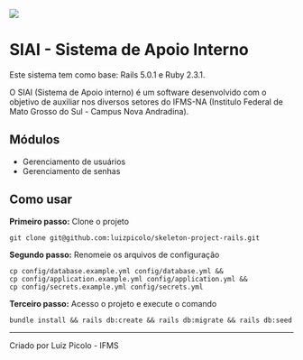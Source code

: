 ![](https://raw.githubusercontent.com/luizpicolo/siai-ifms-na/master/app/assets/images/logo_ifms.png?token=ABT0W4aSOnogYpUeUhFZlcp1WgNYR34Gks5Yv3kuwA%3D%3D)

# SIAI - Sistema de Apoio Interno

Este sistema tem como base: Rails 5.0.1 e Ruby 2.3.1.

O SIAI (Sistema de Apoio interno) é um software desenvolvido com o objetivo de auxiliar nos diversos setores do IFMS-NA (Institulo Federal de Mato Grosso do Sul - Campus Nova Andradina).

## Módulos

 - Gerenciamento de usuários
 - Gerenciamento de senhas

## Como usar

**Primeiro passo:** Clone o projeto

    git clone git@github.com:luizpicolo/skeleton-project-rails.git

**Segundo passo:** Renomeie os arquivos de configuração

    cp config/database.example.yml config/database.yml &&
    cp config/application.example.yml config/application.yml &&
    cp config/secrets.example.yml config/secrets.yml

**Terceiro passo:** Acesso o projeto e execute o comando

    bundle install && rails db:create && rails db:migrate && rails db:seed
______
Criado por Luiz Picolo - IFMS
